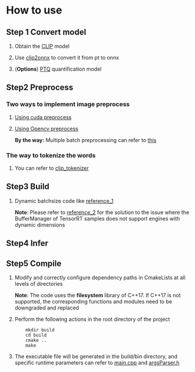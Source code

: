 # How to use

## Step 1 Convert model
1. Obtain the [CLIP](https://github.com/openai/CLIP) model

2. Use [clip2onnx](https://github.com/L-fountain/clip2onnx) to convert it from pt to onnx

3. (**Options**) [PTQ](https://github.com/L-fountain/clip2onnx/deploy/int8) quantification model 


## Step2 Preprocess
### Two ways to implement image preprocess
1. [Using cuda preprocess](https://blog.csdn.net/zi_y_uan/article/details/130932829)

2. [Using Opencv preprocess](https://blog.csdn.net/weixin_45137428/article/details/122229184)

    **By the way:** Multiple batch preprocessing can refer to [this](https://github.com/monatis/clip.cpp/blob/main/clip.cpp)

### The way to tokenize the words
1. You can refer to [clip_tokenizer](https://github.com/ozanarmagan/clip_tokenizer_cpp)


## Step3 Build
1. Dynamic batchsize code like [reference_1](https://zhuanlan.zhihu.com/p/392345898) 

    **Note**: Please refer to [reference_2](https://blog.csdn.net/XCCCCZ/article/details/122990377) for the solution to the issue where the BufferManager of TensorRT samples does not support engines with dynamic dimensions


## Step4 Infer


## Step5 Compile
1. Modify and correctly configure dependency paths in CmakeLists at all levels of directories

    **Note**: The code uses the **filesystem** library of C++17. If C++17 is not supported, the corresponding functions and modules need to be downgraded and replaced

2. Perform the following actions in the root directory of the project
    ```
        mkdir build
        cd build
        cmake ..
        make
    ```

3. The executable file will be generated in the build/bin directory, and specific runtime parameters can refer to [main.cpp](https://github.com/L-fountain/CLIP_tensorrt/blob/main/src/main.cpp) and [argsParser.h](https://github.com/L-fountain/CLIP_tensorrt/blob/main/include/common/argsParser.h)

	